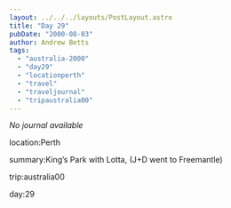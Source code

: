 ```yaml
---
layout: ../../../layouts/PostLayout.astro
title: "Day 29"
pubDate: "2000-08-03"
author: Andrew Betts
tags: 
  - "australia-2000"
  - "day29"
  - "locationperth"
  - "travel"
  - "traveljournal"
  - "tripaustralia00"
---
```


_No journal available_

location:Perth

summary:King’s Park with Lotta, (J+D went to Freemantle)

trip:australia00

day:29
